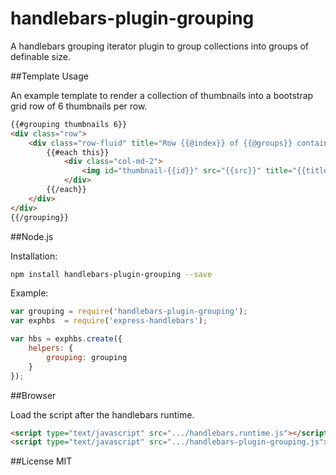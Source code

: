 handlebars-plugin-grouping
==========================

A handlebars grouping iterator plugin to group collections into groups of definable size.

##Template Usage

An example template to render a collection of thumbnails into a bootstrap grid row of 6 thumbnails per row.
```html
{{#grouping thumbnails 6}}
<div class="row">
	<div class="row-fluid" title="Row {{@index}} of {{@groups}} contains {{@size}} thumbnails.">
		{{#each this}}
			<div class="col-md-2">
				<img id="thumbnail-{{id}}" src="{{src}}" title="{{title}}"/>
			</div>
		{{/each}}
	</div>
</div>
{{/grouping}}
```


##Node.js

Installation:

```bash
npm install handlebars-plugin-grouping --save
```
Example:

```javascript
var grouping = require('handlebars-plugin-grouping');
var exphbs  = require('express-handlebars');

var hbs = exphbs.create({
	helpers: {
		grouping: grouping
	}
});
```

##Browser

Load the script after the handlebars runtime.

```html
<script type="text/javascript" src=".../handlebars.runtime.js"></script>
<script type="text/javascript" src=".../handlebars-plugin-grouping.js"></script>
```

##License MIT
